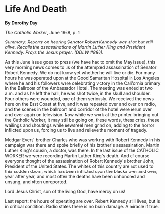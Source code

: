 Life And Death
==============

**By Dorothy Day**

*The Catholic Worker*, June 1968, p. 1

*Summary: Reports on hearing Senator Robert Kennedy was shot but still
alive. Recalls the assassinations of Martin Luther King and President
Kennedy. Prays the Jesus prayer. (DDLW \#886).*

As this June issue goes to press (we have had to omit the May issue),
this very morning news comes to us of the attempted assassination of
Senator Robert Kennedy. We do not know yet whether he will live or die.
For many hours he was operated upon at the Good Samaritan Hospital in
Los Angeles where he and his followers were celebrating victory in the
California primary in the Ballroom of the Ambassador Hotel. The meeting
was ended at two a.m. and as he left the hall, he was shot twice, in the
skull and shoulder. Four others were wounded, one of them seriously. We
received the news here on the East Coast at five, and it was repeated
over and over on radio, and the scenes in the ballroom and corridor of
the hotel were rerun over and over again on television. Now while we
work at the printer, bringing out the Catholic Worker, it may still be
going on, these words, these cries, these wailings and shoutings while
newsreel men grind on, adding to the horror inflicted upon us, forcing
us to live and relieve the moment of tragedy.

Medgar Evers' brother Charles who was working with Robert Kennedy in his
campaign was there and spoke briefly of his brother's assassination.
Martin Luther King's cousin, a doctor, was there. In the last issue of
the CATHOLIC WORKER we were recording Martin Luther King's death. And of
course everyone thought of the assassination of Robert Kennedy's brother
John, President of the United States. The whites of this country are not
used to this sudden doom, which has been inflicted upon the blacks over
and over, year after year, and most often the deaths have been unhonored
and unsung, and often unreported.

Lord Jesus Christ, son of the living God, have mercy on us!

Last report: the hours of operating are over. Robert Kennedy still
lives, but is in critical condition. Radio states there is no brain
damage. A miracle if true.
